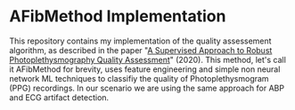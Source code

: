 # AFibMethod Implementation

This repository contains my implementation of the quality assessement algorithm, as described in the paper "[A Supervised Approach to Robust Photoplethysmography Quality Assessment](https://pubmed.ncbi.nlm.nih.gov/30951482/)" (2020). This method, let's call it AFibMethod for brevity, uses feature engineering and simple non neural network ML techniques to classifiy the quality of Photoplethysmogram (PPG) recordings. In our scenario we are using the same approach for ABP and ECG artifact detection.